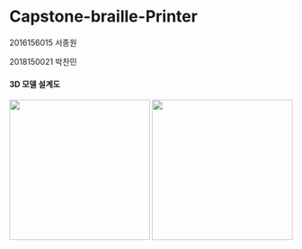 # Capstone-braille-Printer
2016156015 서종원

2018150021 박찬민



#### 3D 모델 설계도

<p>
    <img src="https://user-images.githubusercontent.com/87304360/210210988-a9ddd6a7-0eb0-4c2a-9628-582de62fd4bb.jpg" width = 250>
    <img src="https://user-images.githubusercontent.com/87304360/210211004-e01895c1-881d-400f-890d-5cff7f6cd115.jpg" height = 250>
</p>





